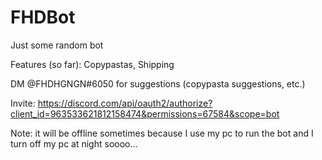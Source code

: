 # FHDBot
Just some random bot

Features (so far): Copypastas, Shipping

DM @FHDHGNGN#6050 for suggestions (copypasta suggestions, etc.)

Invite: https://discord.com/api/oauth2/authorize?client_id=963533621812158474&permissions=67584&scope=bot

Note: it will be offline sometimes because I use my pc to run the bot and I turn off my pc at night soooo...
